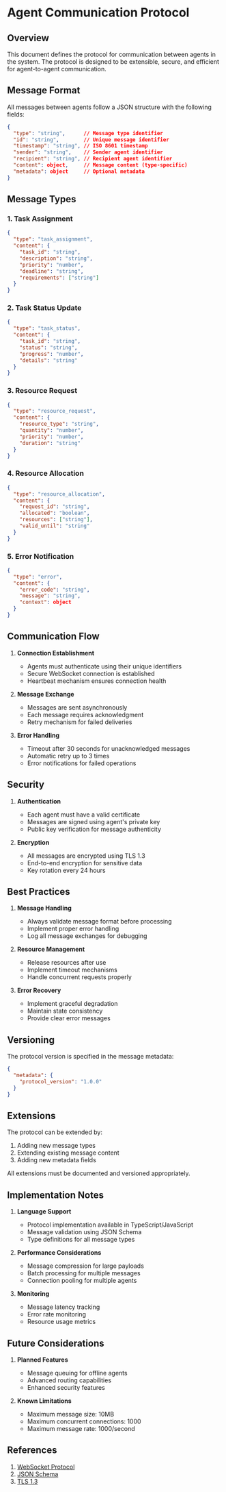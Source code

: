 # Agent Communication Protocol

## Overview
This document defines the protocol for communication between agents in the system. The protocol is designed to be extensible, secure, and efficient for agent-to-agent communication.

## Message Format
All messages between agents follow a JSON structure with the following fields:

```json
{
  "type": "string",      // Message type identifier
  "id": "string",        // Unique message identifier
  "timestamp": "string", // ISO 8601 timestamp
  "sender": "string",    // Sender agent identifier
  "recipient": "string", // Recipient agent identifier
  "content": object,     // Message content (type-specific)
  "metadata": object     // Optional metadata
}
```

## Message Types

### 1. Task Assignment
```json
{
  "type": "task_assignment",
  "content": {
    "task_id": "string",
    "description": "string",
    "priority": "number",
    "deadline": "string",
    "requirements": ["string"]
  }
}
```

### 2. Task Status Update
```json
{
  "type": "task_status",
  "content": {
    "task_id": "string",
    "status": "string",
    "progress": "number",
    "details": "string"
  }
}
```

### 3. Resource Request
```json
{
  "type": "resource_request",
  "content": {
    "resource_type": "string",
    "quantity": "number",
    "priority": "number",
    "duration": "string"
  }
}
```

### 4. Resource Allocation
```json
{
  "type": "resource_allocation",
  "content": {
    "request_id": "string",
    "allocated": "boolean",
    "resources": ["string"],
    "valid_until": "string"
  }
}
```

### 5. Error Notification
```json
{
  "type": "error",
  "content": {
    "error_code": "string",
    "message": "string",
    "context": object
  }
}
```

## Communication Flow

1. **Connection Establishment**
   - Agents must authenticate using their unique identifiers
   - Secure WebSocket connection is established
   - Heartbeat mechanism ensures connection health

2. **Message Exchange**
   - Messages are sent asynchronously
   - Each message requires acknowledgment
   - Retry mechanism for failed deliveries

3. **Error Handling**
   - Timeout after 30 seconds for unacknowledged messages
   - Automatic retry up to 3 times
   - Error notifications for failed operations

## Security

1. **Authentication**
   - Each agent must have a valid certificate
   - Messages are signed using agent's private key
   - Public key verification for message authenticity

2. **Encryption**
   - All messages are encrypted using TLS 1.3
   - End-to-end encryption for sensitive data
   - Key rotation every 24 hours

## Best Practices

1. **Message Handling**
   - Always validate message format before processing
   - Implement proper error handling
   - Log all message exchanges for debugging

2. **Resource Management**
   - Release resources after use
   - Implement timeout mechanisms
   - Handle concurrent requests properly

3. **Error Recovery**
   - Implement graceful degradation
   - Maintain state consistency
   - Provide clear error messages

## Versioning

The protocol version is specified in the message metadata:
```json
{
  "metadata": {
    "protocol_version": "1.0.0"
  }
}
```

## Extensions

The protocol can be extended by:
1. Adding new message types
2. Extending existing message content
3. Adding new metadata fields

All extensions must be documented and versioned appropriately.

## Implementation Notes

1. **Language Support**
   - Protocol implementation available in TypeScript/JavaScript
   - Message validation using JSON Schema
   - Type definitions for all message types

2. **Performance Considerations**
   - Message compression for large payloads
   - Batch processing for multiple messages
   - Connection pooling for multiple agents

3. **Monitoring**
   - Message latency tracking
   - Error rate monitoring
   - Resource usage metrics

## Future Considerations

1. **Planned Features**
   - Message queuing for offline agents
   - Advanced routing capabilities
   - Enhanced security features

2. **Known Limitations**
   - Maximum message size: 10MB
   - Maximum concurrent connections: 1000
   - Maximum message rate: 1000/second

## References

1. [WebSocket Protocol](https://tools.ietf.org/html/rfc6455)
2. [JSON Schema](https://json-schema.org/)
3. [TLS 1.3](https://tools.ietf.org/html/rfc8446) 
